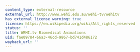 ```yaml
---
content_type: external-resource
external_url: http://www.wehi.edu.au/wehi-tv/wehitv
has_external_license_warning: true
license: https://en.wikipedia.org/wiki/All_rights_reserved
status: ''
title: WEHI.tv Biomedical Animations
uid: fae09784-66a3-46cd-9867-bd741d486172
wayback_url: ''
---
```

